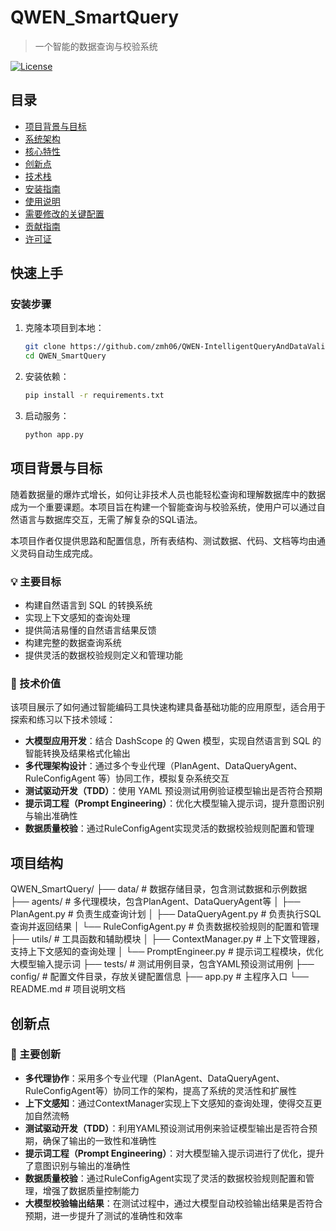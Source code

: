 # QWEN_SmartQuery

> 一个智能的数据查询与校验系统

[![License](https://img.shields.io/badge/license-MIT-blue.svg)](LICENSE)

## 目录

- [项目背景与目标](#项目背景与目标)
- [系统架构](#系统架构)
- [核心特性](#核心特性)
- [创新点](#创新点)
- [技术栈](#技术栈)
- [安装指南](#安装指南)
- [使用说明](#使用说明)
- [需要修改的关键配置](#需要修改的关键配置)
- [贡献指南](#贡献指南)
- [许可证](#许可证)

## 快速上手

### 安装步骤

1. 克隆本项目到本地：
   ```bash
   git clone https://github.com/zmh06/QWEN-IntelligentQueryAndDataValidation-Agent.git
   cd QWEN_SmartQuery
   ```
2. 安装依赖：
   ```bash
   pip install -r requirements.txt
   ```
3. 启动服务：
   ```bash
   python app.py
   ```

## 项目背景与目标

随着数据量的爆炸式增长，如何让非技术人员也能轻松查询和理解数据库中的数据成为一个重要课题。本项目旨在构建一个智能查询与校验系统，使用户可以通过自然语言与数据库交互，无需了解复杂的SQL语法。

本项目作者仅提供思路和配置信息，所有表结构、测试数据、代码、文档等均由通义灵码自动生成完成。

### 💡 主要目标

- 构建自然语言到 SQL 的转换系统
- 实现上下文感知的查询处理
- 提供简洁易懂的自然语言结果反馈
- 构建完整的数据查询系统
- 提供灵活的数据校验规则定义和管理功能

### 🧠 技术价值

该项目展示了如何通过智能编码工具快速构建具备基础功能的应用原型，适合用于探索和练习以下技术领域：

- **大模型应用开发**：结合 DashScope 的 Qwen 模型，实现自然语言到 SQL 的智能转换及结果格式化输出
- **多代理架构设计**：通过多个专业代理（PlanAgent、DataQueryAgent、RuleConfigAgent 等）协同工作，模拟复杂系统交互
- **测试驱动开发（TDD）**：使用 YAML 预设测试用例验证模型输出是否符合预期
- **提示词工程（Prompt Engineering）**：优化大模型输入提示词，提升意图识别与输出准确性
- **数据质量校验**：通过RuleConfigAgent实现灵活的数据校验规则配置和管理

## 项目结构
QWEN_SmartQuery/
├── data/                  # 数据存储目录，包含测试数据和示例数据
├── agents/                # 多代理模块，包含PlanAgent、DataQueryAgent等
│   ├── PlanAgent.py       # 负责生成查询计划
│   ├── DataQueryAgent.py  # 负责执行SQL查询并返回结果
│   └── RuleConfigAgent.py # 负责数据校验规则的配置和管理
├── utils/                 # 工具函数和辅助模块
│   ├── ContextManager.py  # 上下文管理器，支持上下文感知的查询处理
│   └── PromptEngineer.py  # 提示词工程模块，优化大模型输入提示词
├── tests/                 # 测试用例目录，包含YAML预设测试用例
├── config/                # 配置文件目录，存放关键配置信息
├── app.py                 # 主程序入口
└── README.md              # 项目说明文档

## 创新点

### 🚀 主要创新

- **多代理协作**：采用多个专业代理（PlanAgent、DataQueryAgent、RuleConfigAgent等）协同工作的架构，提高了系统的灵活性和扩展性
- **上下文感知**：通过ContextManager实现上下文感知的查询处理，使得交互更加自然流畅
- **测试驱动开发（TDD）**：利用YAML预设测试用例来验证模型输出是否符合预期，确保了输出的一致性和准确性
- **提示词工程（Prompt Engineering）**：对大模型输入提示词进行了优化，提升了意图识别与输出的准确性
- **数据质量校验**：通过RuleConfigAgent实现了灵活的数据校验规则配置和管理，增强了数据质量控制能力
- **大模型校验输出结果**：在测试过程中，通过大模型自动校验输出结果是否符合预期，进一步提升了测试的准确性和效率

